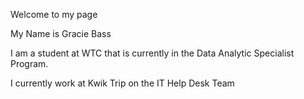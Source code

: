 Welcome to my page

My Name is Gracie Bass

I am a student at WTC that is currently in the Data Analytic Specialist Program.

I currently work at Kwik Trip on the IT Help Desk Team

